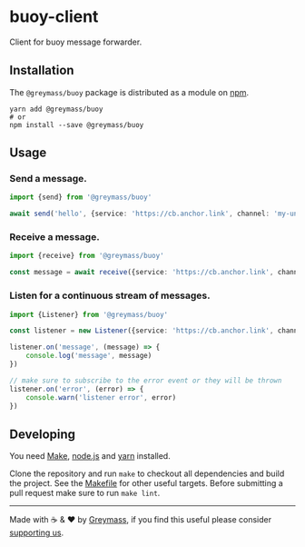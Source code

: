 buoy-client
===========

Client for buoy message forwarder.

## Installation

The `@greymass/buoy` package is distributed as a module on [npm](https://www.npmjs.com/package/buoy-client).

```
yarn add @greymass/buoy
# or
npm install --save @greymass/buoy
```

## Usage

### Send a message.

```ts
import {send} from '@greymass/buoy'

await send('hello', {service: 'https://cb.anchor.link', channel: 'my-unique-channel-id'})
```

### Receive a message.

```ts
import {receive} from '@greymass/buoy'

const message = await receive({service: 'https://cb.anchor.link', channel: 'my-unique-channel-id'})
```

### Listen for a continuous stream of messages.

```ts
import {Listener} from '@greymass/buoy'

const listener = new Listener({service: 'https://cb.anchor.link', channel: 'my-unique-channel-id'})

listener.on('message', (message) => {
    console.log('message', message)
})

// make sure to subscribe to the error event or they will be thrown
listener.on('error', (error) => {
    console.warn('listener error', error)
})
```

## Developing

You need [Make](https://www.gnu.org/software/make/), [node.js](https://nodejs.org/en/) and [yarn](https://classic.yarnpkg.com/en/docs/install) installed.

Clone the repository and run `make` to checkout all dependencies and build the project. See the [Makefile](./Makefile) for other useful targets. Before submitting a pull request make sure to run `make lint`.

---

Made with ☕️ & ❤️ by [Greymass](https://greymass.com), if you find this useful please consider [supporting us](https://greymass.com/support-us).
